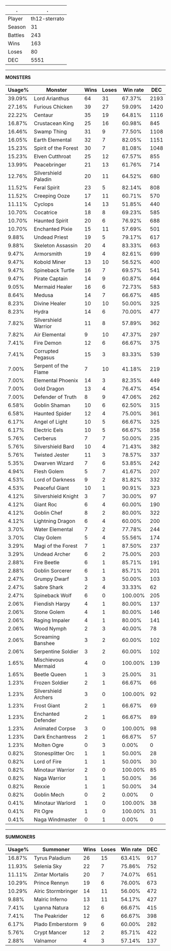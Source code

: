.|.
|-|-
Player|th12-sterrato
Season|31
Battles|243
Wins|163
Loses|80
DEC|5551

---
**MONSTERS**

Usage%|Monster|Wins|Loses|Win rate|DEC|
-|-|-|-|-|-|
39.09%|Lord Arianthus|64|31|67.37%|2193|
27.16%|Furious Chicken|39|27|59.09%|1420|
22.22%|Centaur|35|19|64.81%|1116|
16.87%|Crustacean King|25|16|60.98%|845|
16.46%|Swamp Thing|31|9|77.50%|1108|
16.05%|Earth Elemental|32|7|82.05%|1151|
15.23%|Spirit of the Forest|30|7|81.08%|1048|
15.23%|Elven Cutthroat|25|12|67.57%|855|
13.99%|Peacebringer|21|13|61.76%|714|
12.76%|Silvershield Paladin|20|11|64.52%|680|
11.52%|Feral Spirit|23|5|82.14%|808|
11.52%|Creeping Ooze|17|11|60.71%|570|
11.11%|Cyclops|14|13|51.85%|440|
10.70%|Cocatrice|18|8|69.23%|585|
10.70%|Haunted Spirit|20|6|76.92%|688|
10.70%|Enchanted Pixie|15|11|57.69%|501|
9.88%|Undead Priest|19|5|79.17%|617|
9.88%|Skeleton Assassin|20|4|83.33%|663|
9.47%|Armorsmith|19|4|82.61%|699|
9.47%|Kobold Miner|13|10|56.52%|400|
9.47%|Spineback Turtle|16|7|69.57%|541|
9.47%|Pirate Captain|14|9|60.87%|464|
9.05%|Mermaid Healer|16|6|72.73%|583|
8.64%|Medusa|14|7|66.67%|485|
8.23%|Divine Healer|10|10|50.00%|325|
8.23%|Hydra|14|6|70.00%|477|
7.82%|Silvershield Warrior|11|8|57.89%|362|
7.82%|Air Elemental|9|10|47.37%|297|
7.41%|Fire Demon|12|6|66.67%|375|
7.41%|Corrupted Pegasus|15|3|83.33%|539|
7.00%|Serpent of the Flame|7|10|41.18%|219|
7.00%|Elemental Phoenix|14|3|82.35%|449|
7.00%|Gold Dragon|13|4|76.47%|454|
7.00%|Defender of Truth|8|9|47.06%|262|
6.58%|Goblin Shaman|10|6|62.50%|315|
6.58%|Haunted Spider|12|4|75.00%|361|
6.17%|Angel of Light|10|5|66.67%|325|
6.17%|Electric Eels|10|5|66.67%|358|
5.76%|Cerberus|7|7|50.00%|235|
5.76%|Silvershield Bard|10|4|71.43%|382|
5.76%|Twisted Jester|11|3|78.57%|337|
5.35%|Dwarven Wizard|7|6|53.85%|242|
4.94%|Flesh Golem|5|7|41.67%|207|
4.53%|Lord of Darkness|9|2|81.82%|332|
4.53%|Peaceful Giant|10|1|90.91%|323|
4.12%|Silvershield Knight|3|7|30.00%|97|
4.12%|Giant Roc|6|4|60.00%|190|
4.12%|Goblin Chef|8|2|80.00%|322|
4.12%|Lightning Dragon|6|4|60.00%|200|
3.70%|Water Elemental|7|2|77.78%|244|
3.70%|Clay Golem|5|4|55.56%|174|
3.29%|Magi of the Forest|7|1|87.50%|237|
3.29%|Undead Archer|6|2|75.00%|203|
2.88%|Fire Beetle|6|1|85.71%|191|
2.88%|Goblin Sorcerer|6|1|85.71%|201|
2.47%|Grumpy Dwarf|3|3|50.00%|103|
2.47%|Sabre Shark|2|4|33.33%|62|
2.47%|Spineback Wolf|6|0|100.00%|205|
2.06%|Fiendish Harpy|4|1|80.00%|137|
2.06%|Stone Golem|4|1|80.00%|146|
2.06%|Raging Impaler|4|1|80.00%|141|
2.06%|Wood Nymph|2|3|40.00%|78|
2.06%|Screaming Banshee|3|2|60.00%|102|
2.06%|Serpentine Soldier|3|2|60.00%|102|
1.65%|Mischievous Mermaid|4|0|100.00%|139|
1.65%|Beetle Queen|1|3|25.00%|31|
1.23%|Frozen Soldier|2|1|66.67%|66|
1.23%|Silvershield Archers|3|0|100.00%|92|
1.23%|Frost Giant|2|1|66.67%|69|
1.23%|Enchanted Defender|2|1|66.67%|89|
1.23%|Animated Corpse|3|0|100.00%|98|
1.23%|Dark Enchantress|2|1|66.67%|57|
1.23%|Molten Ogre|0|3|0.00%|0|
0.82%|Stonesplitter Orc|1|1|50.00%|28|
0.82%|Lord of Fire|1|1|50.00%|30|
0.82%|Minotaur Warrior|2|0|100.00%|85|
0.82%|Naga Warrior|1|1|50.00%|36|
0.82%|Rexxie|1|1|50.00%|34|
0.82%|Goblin Mech|0|2|0.00%|0|
0.41%|Minotaur Warlord|1|0|100.00%|38|
0.41%|Pit Ogre|1|0|100.00%|31|
0.41%|Naga Windmaster|0|1|0.00%|0|

---
**SUMMONERS**

Usage%|Summoner|Wins|Loses|Win rate|DEC|
-|-|-|-|-|-|
16.87%|Tyrus Paladium|26|15|63.41%|917|
11.93%|Selenia Sky|22|7|75.86%|752|
11.11%|Zintar Mortalis|20|7|74.07%|651|
10.29%|Prince Rennyn|19|6|76.00%|673|
10.29%|Alric Stormbringer|14|11|56.00%|472|
9.88%|Malric Inferno|13|11|54.17%|427|
7.41%|Lyanna Natura|12|6|66.67%|415|
7.41%|The Peakrider|12|6|66.67%|398|
6.17%|Plado Emberstorm|9|6|60.00%|282|
5.76%|Crypt Mancer|12|2|85.71%|422|
2.88%|Valnamor|4|3|57.14%|137|

